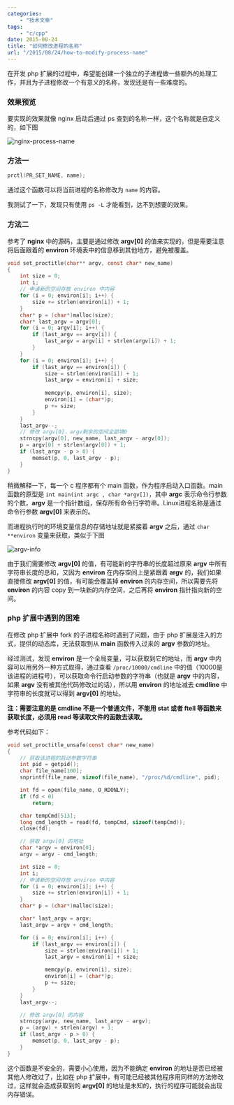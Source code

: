 ```yaml
---
categories:
    - "技术文章"
tags:
    - "c/cpp"
date: 2015-08-24
title: "如何修改进程的名称"
url: "/2015/08/24/how-to-modify-process-name"
---
```


在开发 php 扩展的过程中，希望能创建一个独立的子进程做一些额外的处理工作，并且为子进程修改一个有意义的名称，发现还是有一些难度的。

<!--more-->

### 效果预览

要实现的效果就像 nginx 启动后通过 ps 查到的名称一样，这个名称就是自定义的，如下图

![nginx-process-name](http://7xs9f1.com1.z0.glb.clouddn.com/pic/2015/2015-08-24-how-to-modify-process-name-nginx-process-name.png)

### 方法一

```cpp
prctl(PR_SET_NAME, name);
```

通过这个函数可以将当前进程的名称修改为 `name` 的内容。

我测试了一下，发现只有使用 `ps -L` 才能看到，达不到想要的效果。

### 方法二

参考了 **nginx** 中的源码，主要是通过修改 **argv[0]** 的值来实现的，但是需要注意将后面跟着的 **environ** 环境表中的信息移到其他地方，避免被覆盖。

```c
void set_proctitle(char** argv, const char* new_name)
{
    int size = 0;
    int i;
    // 申请新的空间存放 environ 中内容
    for (i = 0; environ[i]; i++) {
        size += strlen(environ[i]) + 1;
    }
    char* p = (char*)malloc(size);
    char* last_argv = argv[0];
    for (i = 0; argv[i]; i++) {
        if (last_argv == argv[i]) {
            last_argv = argv[i] + strlen(argv[i]) + 1;
        }
    }  
    for (i = 0; environ[i]; i++) {
        if (last_argv == environ[i]) {
            size = strlen(environ[i]) + 1;
            last_argv = environ[i] + size;  
   
            memcpy(p, environ[i], size);
            environ[i] = (char*)p;
            p += size;
        }  
    }
    last_argv--;
    // 修改 argv[0]，argv剩余的空间全部填0
    strncpy(argv[0], new_name, last_argv - argv[0]);
    p = argv[0] + strlen(argv[0]) + 1;
    if (last_argv - p > 0) {
        memset(p, 0, last_argv - p);
    }  
}
```

稍微解释一下，每一个 c 程序都有个 main 函数，作为程序启动入口函数。main 函数的原型是 `int main(int argc , char *argv[])`，其中 **argc** 表示命令行参数的个数，**argv** 是一个指针数组，保存所有命令行字符串。Linux进程名称是通过命令行参数 **argv[0]** 来表示的。

而进程执行时的环境变量信息的存储地址就是紧接着 **argv** 之后，通过 `char **environ` 变量来获取，类似于下图

![argv-info](http://7xs9f1.com1.z0.glb.clouddn.com/pic/2015/2015-08-24-how-to-modify-process-name-argv-info.png)

由于我们需要修改 **argv[0]** 的值，有可能新的字符串的长度超过原来 **argv** 中所有字符串长度的总和，又因为 **environ** 在内存空间上是紧跟着 **argv** 的，我们如果直接修改 **argv[0]** 的值，有可能会覆盖掉 **environ** 的内存空间，所以需要先将 **environ** 的内容 copy 到一块新的内存空间，之后再将 **environ** 指针指向新的空间。

### php 扩展中遇到的困难

在修改 php 扩展中 fork 的子进程名称时遇到了问题，由于 php 扩展是注入的方式，提供的动态库，无法获取到从 **main** 函数传入过来的 **argv** 参数的地址。

经过测试，发现 **environ** 是一个全局变量，可以获取到它的地址，而 **argv** 中内容可以用另外一种方式取得，通过查看 `/proc/10000/cmdline` 中的值（10000是该进程的进程号），可以获取命令行启动参数的字符串（也就是 **argv** 中的内容，如果 **argv** 没有被其他代码修改过的话），所以用 **environ** 的地址减去 **cmdline** 中字符串的长度就可以得到 **argv[0]** 的地址。

**注：需要注意的是 cmdline 不是一个普通文件，不能用 stat 或者 ftell 等函数来获取长度，必须用 read 等读取文件的函数去读取。**

参考代码如下：

```c
void set_proctitle_unsafe(const char* new_name)
{
    // 获取该进程的启动参数字符串
    int pid = getpid();
    char file_name[100];
    snprintf(file_name, sizeof(file_name), "/proc/%d/cmdline", pid);

    int fd = open(file_name, O_RDONLY);
    if (fd < 0)
        return;

    char tempCmd[513];
    long cmd_length = read(fd, tempCmd, sizeof(tempCmd));
    close(fd);

    // 获取 argv[0] 的地址
    char *argv = environ[0];
    argv = argv - cmd_length;

    int size = 0;
    int i;
    // 申请新的空间存放 environ 中内容
    for (i = 0; environ[i]; i++) {
        size += strlen(environ[i]) + 1;
    }
    char* p = (char*)malloc(size);

    char* last_argv = argv;
    last_argv = argv + cmd_length;

    for (i = 0; environ[i]; i++) {
        if (last_argv == environ[i]) {
            size = strlen(environ[i]) + 1;
            last_argv = environ[i] + size;

            memcpy(p, environ[i], size);
            environ[i] = (char*)p;
            p += size;
        }
    }
    last_argv--;

    // 修改 argv[0] 的内容
    strncpy(argv, new_name, last_argv - argv);
    p = (argv) + strlen(argv) + 1;
    if (last_argv - p > 0) {
        memset(p, 0, last_argv - p);
    }
}
```

这个函数是不安全的，需要小心使用，因为不能确定 **environ** 的地址是否已经被其他人修改过了，比如在 php 扩展中，有可能已经被其他程序用同样的方法修改过，这样就会造成获取到的 **argv[0]** 的地址是未知的，执行的程序可能就会出现内存错误。
